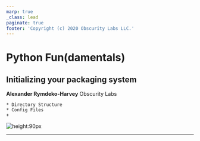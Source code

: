 ```yaml
---
marp: true
_class: lead
paginate: true
footer: 'Copyright (c) 2020 Obscurity Labs LLC.'
---
```


# Python Fun(damentals)
## Initializing your packaging system

**Alexander Rymdeko-Harvey**
Obscurity Labs
```text
* Directory Structure
* Config Files
+
```

![height:90px](https://obscuritylabs.com/wp-content/uploads/2019/11/OL-3d-landscape-positive-transparent.png)

---

